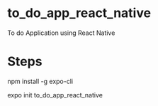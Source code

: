 # to_do_app_react_native

To do Application using  React Native

# Steps 

npm install -g expo-cli

expo init to_do_app_react_native
